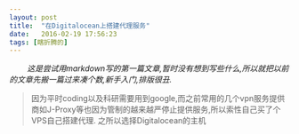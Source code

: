 ```yaml
---
layout: post
title:  "在Digitalocean上搭建代理服务"
date:   2016-02-19 17:56:23
tags: [瞎折腾的] 
---
```


<a>&emsp;&emsp; *这是尝试用markdown写的第一篇文章,暂时没有想到写些什么,所以就把以前的文章先搬一篇过来凑个数,新手入门,排版很丑.*</a>
>因为平时coding以及科研需要用到google,而之前常用的几个vpn服务提供商如J-Proxy等也因为管制的越来越严停止提供服务,所以索性自己买了个VPS自己搭建代理.
> 之所以选择Digitalocean的主机




